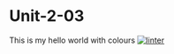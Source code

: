 # Unit-2-03
This is my hello world with colours
[![linter](https://github.com/Hannah-Jurewicz-Turner/Unit-2-03/workflows/linter/badge.svg)](https://github.com/marketplace/actions/super-linter)
